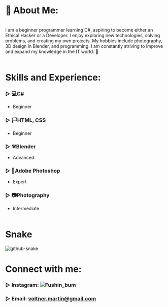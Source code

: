 <!-- About me Section -->
# 👻 About Me:
<br>I am a beginner programmer learning C#, aspiring to become either an Ethical Hacker or a Developer. I enjoy exploring new technologies, solving problems, and creating my own projects. My hobbies include photography, 3D design in Blender, and programming. I am constantly striving to improve and expand my knowledge in the IT world. 🚀<br><br>

# Skills and Experience:
 ### ▷ 💻C# <br>
 - Beginner<br>
### ▷ 🏳️HTML, CSS <br>
- Beginner<br>
### ▷ ⚒️Blender<br>
- Advanced <br>
### ▷ 💯Adobe Photoshop<br>
- Expert <br>
### ▷ 📷Photography <br>
- Intermediate <br><br>

# Snake
![github-snake](https://github.com/user-attachments/assets/e55ec626-8162-4cbc-9f38-4b97e59e1a86)<br>

# Connect with me:
### ▷ Instagram: ![Fushin_bum](https://www.instagram.com/fushin_bum/)<br>
### ▷ Email: voltner.martin@gmail.com

